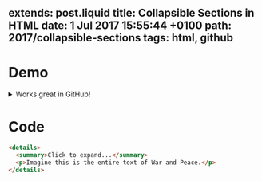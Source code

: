 extends: post.liquid
title: Collapsible Sections in HTML
date: 1 Jul 2017 15:55:44 +0100
path: 2017/collapsible-sections
tags: html, github
---
# Demo

<details>
  <summary>Works great in GitHub!</summary>
  <p>Dipshit with a nine-toed woman. Dolor sit amet, consectetur adipiscing elit praesent ac magna. You don’t go out and make a living dressed like that in the middle of a weekday. Justo pellentesque ac lectus quis. Yeah. Roadie for Metallica. Speed of Sound Tour. Elit blandit fringilla a ut turpis praesent felis. Keep your ugly fucking goldbricking ass out of my beach community! Ligula, malesuada suscipit malesuada non, ultrices non urna sed orci ipsum, placerat id.</p>
</details> 

# Code 

```html
<details>
  <summary>Click to expand...</summary>
  <p>Imagine this is the entire text of War and Peace.</p>
</details> 
```